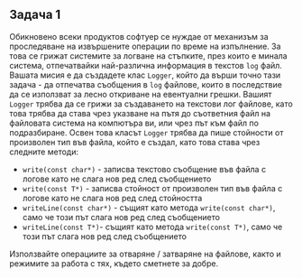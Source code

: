 
## Задача 1
Обикновено всеки продуктов софтуер се нуждае от механизъм за проследяване на извършените операции по време на изпълнение. За това се грижат системите за логване на стъпките, през които е минала система, отпечатвайки най-различна информация в текстов `log` файл. Вашата мисия е да създадете клас `Logger`, който да върши точно тази задача - да отпечатва съобщения в `log` файлове, които в последствие да се използват за лесно откриване на евентуални грешки. Вашият `Logger` трябва да се грижи за създаването на текстови лог файлове, като това трябва да става чрез указване на пътя до съответния файл на файловата система на компютъра ви, или чрез път към файл по подразбиране. Освен това класът `Logger` трябва да пише стойности от произволен тип във файла, който е създал, като това става чрез следните методи:

- `write(const char*)` - записва текстово съобщение във файла с логове като не слага нов ред след съобщението
- `write(const T*)` - записва стойност от произволен тип във файла с логове като не слага нов ред след стойността
- `writeLine(const char*)` - същият като метода `write(const char*)`, само че този път слага нов ред след съобщението
- `writeLine(const Т*)`- същият като метода `write(const Т*)`, само че този път слага нов ред след съобщението

Използвайте операциите за отваряне / затваряне на файлове, както и режимите за работа с тях, където сметнете за добре.

